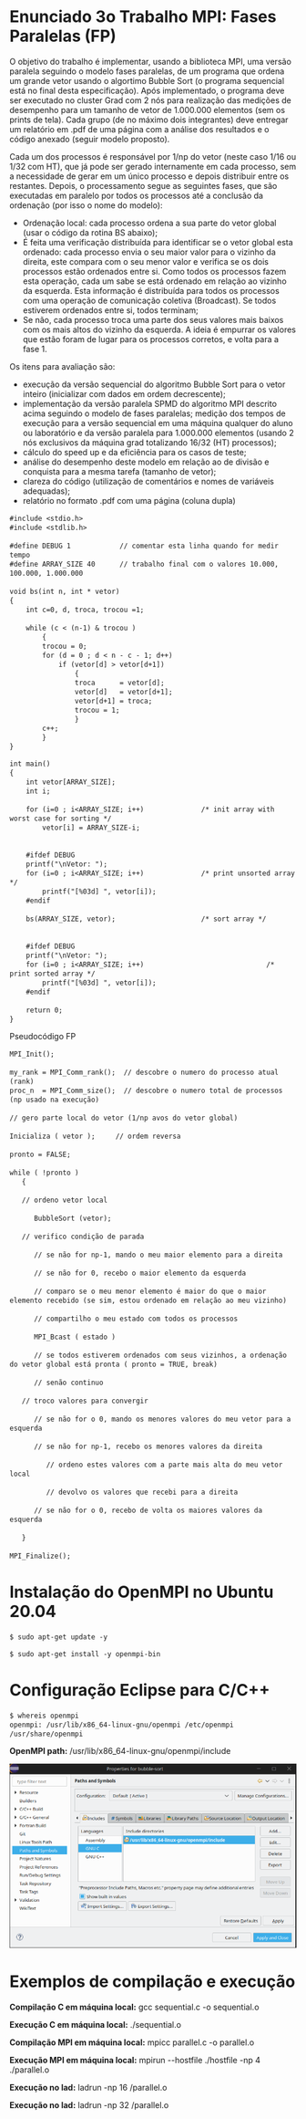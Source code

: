 # Enunciado 3o Trabalho MPI: Fases Paralelas (FP)

O objetivo do trabalho é implementar, usando a biblioteca MPI, uma versão paralela seguindo o modelo fases paralelas, de um programa que ordena um grande vetor usando o algortimo Bubble Sort (o programa sequencial está no final desta especificação). Após implementado, o programa deve ser executado no cluster Grad com 2 nós para realização das medições de desempenho para um tamanho de vetor de 1.000.000 elementos (sem os prints de tela). Cada grupo (de no máximo dois integrantes) deve entregar um relatório em .pdf de uma página com a análise dos resultados e o código anexado (seguir modelo proposto).

Cada um dos processos é responsável por 1/np do vetor (neste caso 1/16 ou 1/32 com HT), que já pode ser gerado internamente em cada processo, sem a necessidade de gerar em um único processo e depois distribuir entre os restantes. Depois, o processamento segue as seguintes fases, que são executadas em paralelo por todos os processos até a conclusão da ordenação (por isso o nome do modelo):

* Ordenação local: cada processo ordena a sua parte do vetor global (usar o código da rotina BS abaixo);
* É feita uma verificação distribuída para identificar se o vetor global esta ordenado: cada processo envia o seu maior valor para o vizinho da direita, este compara com o seu menor valor e verifica se os dois processos estão ordenados entre si. Como todos os processos fazem esta operação, cada um sabe se está ordenado em relação ao vizinho da esquerda. Esta informação é distribuída para todos os processos com uma operação de comunicação coletiva (Broadcast). Se todos estiverem ordenados entre si, todos terminam;
* Se não, cada processo troca uma parte dos seus valores mais baixos com os mais altos do vizinho da esquerda. A ideia é empurrar os valores que estão foram de lugar para os processos corretos, e volta para a fase 1.


Os itens para avaliação são:

* execução da versão sequencial do algoritmo Bubble Sort para o vetor inteiro (inicializar com dados em ordem decrescente);
* implementação da versão paralela SPMD do algoritmo MPI descrito acima seguindo o modelo de fases paralelas;
medição dos tempos de execução para a versão sequencial em uma máquina qualquer do aluno ou laboratório e da versão paralela para 1.000.000 elementos (usando 2 nós exclusivos da máquina grad totalizando 16/32 (HT) processos);
* cálculo do speed up e da eficiência para os casos de teste;
* análise do desempenho deste modelo em relação ao de divisão e conquista para a mesma tarefa (tamanho de vetor);
* clareza do código (utilização de comentários e nomes de variáveis adequadas);
* relatório no formato .pdf com uma página (coluna dupla)

```
#include <stdio.h>
#include <stdlib.h>

#define DEBUG 1            // comentar esta linha quando for medir tempo
#define ARRAY_SIZE 40      // trabalho final com o valores 10.000, 100.000, 1.000.000

void bs(int n, int * vetor)
{
    int c=0, d, troca, trocou =1;

    while (c < (n-1) & trocou )
        {
        trocou = 0;
        for (d = 0 ; d < n - c - 1; d++)
            if (vetor[d] > vetor[d+1])
                {
                troca      = vetor[d];
                vetor[d]   = vetor[d+1];
                vetor[d+1] = troca;
                trocou = 1;
                }
        c++;
        }
}
```

```
int main()
{
    int vetor[ARRAY_SIZE];
    int i;

    for (i=0 ; i<ARRAY_SIZE; i++)              /* init array with worst case for sorting */
        vetor[i] = ARRAY_SIZE-i;
   

    #ifdef DEBUG
    printf("\nVetor: ");
    for (i=0 ; i<ARRAY_SIZE; i++)              /* print unsorted array */
        printf("[%03d] ", vetor[i]);
    #endif

    bs(ARRAY_SIZE, vetor);                     /* sort array */


    #ifdef DEBUG
    printf("\nVetor: ");
    for (i=0 ; i<ARRAY_SIZE; i++)                              /* print sorted array */
        printf("[%03d] ", vetor[i]);
    #endif

    return 0;
}
```

Pseudocódigo FP

```
MPI_Init();

my_rank = MPI_Comm_rank();  // descobre o numero do processo atual (rank)
proc_n  = MPI_Comm_size();  // descobre o numero total de processos (np usado na execução)

// gero parte local do vetor (1/np avos do vetor global)

Inicializa ( vetor );     // ordem reversa

pronto = FALSE;

while ( !pronto )
   {

   // ordeno vetor local

      BubbleSort (vetor);

   // verifico condição de parada

      // se não for np-1, mando o meu maior elemento para a direita

      // se não for 0, recebo o maior elemento da esquerda

      // comparo se o meu menor elemento é maior do que o maior elemento recebido (se sim, estou ordenado em relação ao meu vizinho)

      // compartilho o meu estado com todos os processos

      MPI_Bcast ( estado )

      // se todos estiverem ordenados com seus vizinhos, a ordenação do vetor global está pronta ( pronto = TRUE, break)

      // senão continuo

   // troco valores para convergir

      // se não for o 0, mando os menores valores do meu vetor para a esquerda

      // se não for np-1, recebo os menores valores da direita

         // ordeno estes valores com a parte mais alta do meu vetor local

         // devolvo os valores que recebi para a direita

      // se não for o 0, recebo de volta os maiores valores da esquerda

   }

MPI_Finalize();
```

# Instalação do OpenMPI no Ubuntu 20.04

```
$ sudo apt-get update -y
```

```
$ sudo apt-get install -y openmpi-bin
```

# Configuração Eclipse para C/C++

```
$ whereis openmpi
openmpi: /usr/lib/x86_64-linux-gnu/openmpi /etc/openmpi /usr/share/openmpi
```

**OpenMPI path:** /usr/lib/x86_64-linux-gnu/openmpi/include

![diagram](images/PathsAndSymbols.png?raw=true "Caminho para configurar o build do MPI no Eclipse")


# Exemplos de compilação e execução

**Compilação C em máquina local:** gcc sequential.c -o sequential.o

**Execução C em máquina local:** ./sequential.o

**Compilação MPI em máquina local:** mpicc parallel.c -o parallel.o

**Execução MPI em máquina local:** mpirun --hostfile ./hostfile -np 4 ./parallel.o

**Execução no lad:** ladrun -np 16 /parallel.o

**Execução no lad:** ladrun -np 32 /parallel.o
